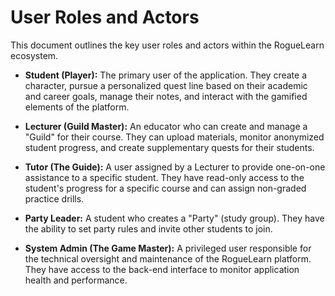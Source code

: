# **User Roles and Actors**

This document outlines the key user roles and actors within the RogueLearn ecosystem.

*   **Student (Player):** The primary user of the application. They create a character, pursue a personalized quest line based on their academic and career goals, manage their notes, and interact with the gamified elements of the platform.

*   **Lecturer (Guild Master):** An educator who can create and manage a "Guild" for their course. They can upload materials, monitor anonymized student progress, and create supplementary quests for their students.

*   **Tutor (The Guide):** A user assigned by a Lecturer to provide one-on-one assistance to a specific student. They have read-only access to the student's progress for a specific course and can assign non-graded practice drills.

*   **Party Leader:** A student who creates a "Party" (study group). They have the ability to set party rules and invite other students to join.

*   **System Admin (The Game Master):** A privileged user responsible for the technical oversight and maintenance of the RogueLearn platform. They have access to the back-end interface to monitor application health and performance.
